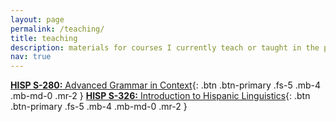 ```yaml
---
layout: page
permalink: /teaching/
title: teaching
description: materials for courses I currently teach or taught in the past.
nav: true
---
```


[**HISP S-280:** Advanced Grammar in Context](https://sarroniz.github.io/S-280/){: .btn .btn-primary .fs-5 .mb-4 .mb-md-0 .mr-2 }
[**HISP S-326:** Introduction to Hispanic Linguistics](http://hisp326.sarroniz.com/){: .btn .btn-primary .fs-5 .mb-4 .mb-md-0 .mr-2 }
